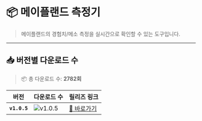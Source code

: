 # 📦 메이플랜드 측정기

> 메이플랜드의 경험치/메소 측정을 실시간으로 확인할 수 있는 도구입니다.

---

## 📥 버전별 다운로드 수

<!-- DOWNLOAD-TABLE-START -->
> 📦 총 다운로드 수: **2782회**

| 버전 | 다운로드 수 | 릴리즈 링크 |
|------|--------------|---------------|
| **`v1.0.5`** | ![v1.0.5](https://img.shields.io/endpoint?url=https://raw.githubusercontent.com/mapleland-scouter/release/main/.github/badges/v1.0.5-downloads.json) | [🔗 바로가기](https://github.com/mapleland-scouter/release/releases/tag/v1.0.5) |
<!-- DOWNLOAD-TABLE-END -->
